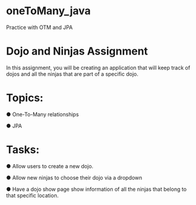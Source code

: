 # oneToMany_java
Practice with OTM and JPA

# Dojo and Ninjas Assignment
In this assignment, you will be creating an application that will keep track of dojos and all the ninjas that are part of a specific dojo.

# Topics:
● One-To-Many relationships

● JPA

# Tasks:
● Allow users to create a new dojo.

● Allow new ninjas to choose their dojo via a dropdown

● Have a dojo show page show information of all the ninjas that belong to that specific location.
